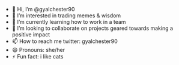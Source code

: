- 👋 Hi, I’m @gyalchester90
- 👀 I’m interested in trading memes & wisdom
- 🌱 I’m currently learning how to work in a team
- 💞️ I’m looking to collaborate on projects geared towards making a positive impact 
- 📫 How to reach me twitter: gyalchester90
- 😄 Pronouns: she/her
- ⚡ Fun fact: i like cats 

<!---
gyalchester90/gyalchester90 is a ✨ special ✨ repository because its `README.md` (this file) appears on your GitHub profile.
You can click the Preview link to take a look at your changes.
--->

